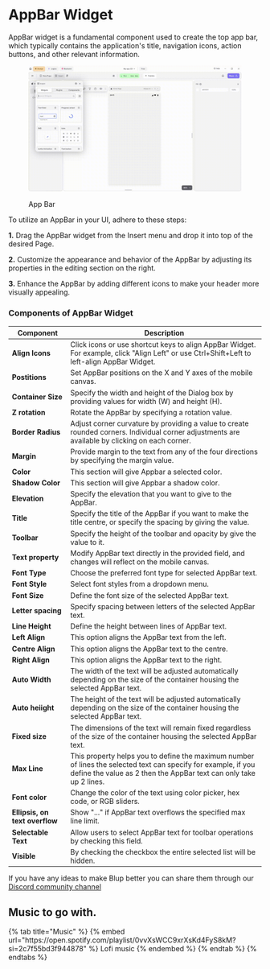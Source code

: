 # AppBar Widget

 AppBar widget is a fundamental component used to create the top app bar, which typically contains the application's title, navigation icons, action buttons, and other relevant information. 

<figure><img src="../../../.gitbook/assets/alert-dialog.gif" alt="App Bar"><figcaption><p>App Bar</p></figcaption></figure>

To utilize an AppBar in your UI, adhere to these steps:

**1.** Drag the AppBar widget from the Insert menu and drop it into top of the desired Page.

**2.** Customize the appearance and behavior of the AppBar by adjusting its properties in the editing section on the right.

**3.** Enhance the AppBar by adding different icons to make your header more visually appealing.

### Components of AppBar Widget

<table>
  <thead>
    <tr>
      <th>Component</th>
      <th>Description</th>
    </tr>
  </thead>
  <tbody>
    <tr>
      <td><strong>Align Icons</strong></td>
      <td>Click icons or use shortcut keys to align AppBar Widget. For example, click "Align Left" or use Ctrl+Shift+Left to left-align AppBar Widget.</td>
    </tr>
    <tr>
      <td><strong>Postitions</strong></td>
      <td>Set AppBar positions on the X and Y axes of the mobile canvas.</td>
    </tr> 
    <tr>
      <td><strong>Container Size</strong></td>
      <td>Specify the width and height of the Dialog box by providing values for width (W) and height (H).</td>
    </tr> 
    <tr>
      <td><strong>Z rotation</strong></td>
      <td>Rotate the AppBar by specifying a rotation value.</td>
    </tr>
     <tr>
      <td><strong>Border Radius</strong></td>
      <td>Adjust corner curvature by providing a value to create rounded corners. Individual corner adjustments are available by clicking on each corner.</td>
    </tr>
    <tr>
      <td><strong>Margin</strong></td>
      <td>Provide margin to the text from any of the four directions by specifying the margin value.</td>
    </tr>
    <tr>
      <td><strong>Color</strong></td>
      <td>This section will give Appbar a selected color.</td>
    </tr>
    <tr>
      <td><strong>Shadow Color</strong></td>
      <td>This section will give Appbar a shadow color.</td>
    </tr>
    <tr>
      <td><strong>Elevation</strong></td>
      <td>Specify the elevation that you want to give to the AppBar.</td>
    </tr>
    <tr>
      <td><strong>Title</strong></td>
      <td>Specify the title of the AppBar if you want to make the title centre, or specify the spacing by giving the value.</td>
    </tr>
    <tr>
      <td><strong>Toolbar</strong></td>
      <td>Specify the height of the toolbar and opacity by give the value to it.</td>
    </tr>
    <tr>
      <td><strong>Text property</strong></td>
      <td>Modify AppBar text directly in the provided field, and changes will reflect on the mobile canvas.</td>
    </tr><tr>
      <td><strong>Font Type</strong></td>
      <td>Choose the preferred font type for selected AppBar text.</td>
    </tr>
    <tr>
      <td><strong>Font Style</strong></td>
      <td>Select font styles from a dropdown menu.</td>
    </tr>
    <tr>
      <td><strong>Font Size</strong></td>
      <td>Define the font size of the selected AppBar text.</td>
    </tr>
    <tr>
      <td><strong>Letter spacing</strong></td>
      <td>Specify spacing between letters of the selected AppBar text.</td>
    </tr><tr>
      <td><strong>Line Height</strong></td>
      <td>Define the height between lines of AppBar text.</td>
    </tr><tr>
      <td><strong>Left Align</strong></td>
      <td>  This option aligns the AppBar text from the left.</td>
    </tr><tr>
      <td><strong>Centre Align</strong></td>
      <td>This option aligns the AppBar text to the centre.</td>
    </tr><tr>
      <td><strong>Right Align</strong></td>
      <td>This option aligns the AppBar text to the right.</td>
    </tr><tr>
      <td><strong>Auto Width</strong></td>
      <td>The width of the text will be adjusted automatically depending on the size of the container housing the selected AppBar text.</td>
    </tr><tr>
      <td><strong>Auto heiight</strong></td>
      <td>The height of the text will be adjusted automatically depending on the size of the container housing the selected AppBar text.</td>
    </tr><tr>
      <td><strong>Fixed size</strong></td>
      <td>The dimensions of the text will remain fixed regardless of the size of the container housing the selected AppBar text.</td>
    </tr>
    <tr>
      <td><strong>Max Line</strong></td>
      <td>This property helps you to define the maximum number of lines the selected text can specify for example, if you define the value as 2 then the AppBar text can only take up 2 lines.</td>
    </tr>
    <tr>
      <td><strong>Font color</strong></td>
      <td>Change the color of the text using color picker, hex code, or RGB sliders.</td>
    </tr>
     <tr>
      <td><strong>Ellipsis, on text overflow</strong></td>
      <td>Show "..." if AppBar text overflows the specified max line limit.</td>
    </tr>
     <tr>
      <td><strong>Selectable Text</strong></td>
      <td>Allow users to select AppBar text for toolbar operations by checking this field.</td>
    </tr>
    <tr>
      <td><strong>Visible</strong></td>
      <td>By checking the checkbox the entire selected list will be hidden.</td>
    </tr>
  </tbody>
</table>


If you have any ideas to make Blup better you can share them through our [Discord community channel ](https://discord.com/channels/940632966093234176/965313562425823303)

## Music to go with.
 
<div class="container">
  {% tab title="Music" %}
  {% embed url="https://open.spotify.com/playlist/0vvXsWCC9xrXsKd4FyS8kM?si=2c7f55bd3f944878" %}
  Lofi music
  {% endembed %}
  {% endtab %}
  {% endtabs %}
</div>